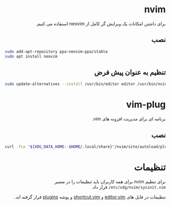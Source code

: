 <div dir='rtl'>

# &rlm;nvim

برای داشتن امکانات یک ویرایش گر کامل از
neovim
استفاده می کنیم.

## نصب

</div>

```sh
sudo add-apt-repository ppa:neovim-ppa/stable
sudo apt install neovim
```

<div dir='rtl'>

## تنظیم به عنوان پیش فرض

</div>

```sh
sudo update-alternatives --install /usr/bin/editor editor /usr/bin/nvim 60
```

<div dir='rtl'>

# &rlm;vim-plug

برنامه ای برای مدیریت افزونه های vim.

## نصب

</div>

```sh
curl -fLo "${XDG_DATA_HOME:-$HOME/.local/share}"/nvim/site/autoload/plug.vim --create-dirs https://raw.githubusercontent.com/junegunn/vim-plug/master/plug.vim
```

<div dir='rtl'>

# تنظیمات

برای تنظیم nvim
برای همه کاربران باید تنظیمات را در مسیر
<span dir='ltr'>`/etc/xdg/nvim/sysinit.vim`</span>
قرار داد. 

تنظیمات در فایل های
[editor.vim](/vim/editor.vim) و
[shortcut.vim](/vim/shortcut.vim)
و پوشه
[plugins](/vim/plugins)
قرار گرفته اند.

</div>
